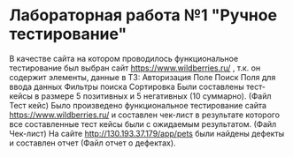 # Лабораторная работа №1 "Ручное тестирование"
В качестве сайта на котором проводилось функциональное тестирование был выбран сайт https://www.wildberries.ru/ , т.к. он содержит элементы, данные в ТЗ:
  Авторизация
  Поле Поиск
  Поля для ввода данных
  Фильтры поиска
  Сортировка
Были составлены тест-кейсы в размере 5 позитивных и 5 негативных (10 суммарно). (Файл Тест кейс)
Было произведено функциональное тестирование сайта https://www.wildberries.ru/ и составлен чек-лист в результате которого все составленные тест кейсы были с ожидаемым результатом. (Файл Чек-лист)
На сайте http://130.193.37.179/app/pets были найдены дефекты и составлен отчет (Файл отчет о дефектах).
